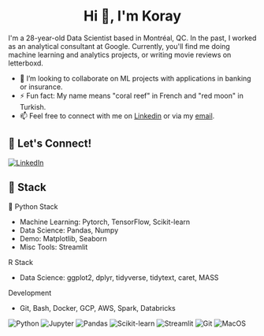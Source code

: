 <h1 align="center">Hi 👋, I'm Koray</h1>

I'm a 28-year-old Data Scientist based in Montréal, QC. In the past, I worked as an analytical consultant at Google. Currently, you'll find me doing machine learning and analytics projects, or writing movie reviews on letterboxd. 

- 👯 I’m looking to collaborate on ML projects with applications in banking or insurance. 
- ⚡ Fun fact: My name means "coral reef" in French and "red moon" in Turkish.
- 📫 Feel free to connect with me on [Linkedin](https://www.linkedin.com/in/koray-yenal/) or via my [email](mailto:korayyenal@hec.ca).

## 🔗 Let's Connect!
<a href="https://www.linkedin.com/in/koray-yenal/" target="_blank"><img alt="LinkedIn" src="https://img.shields.io/badge/linkedin-%230077B5.svg?&style=for-the-badge&logo=linkedin&logoColor=white" /></a>

## 🔨 Stack 

🐍 Python Stack
- Machine Learning: Pytorch, TensorFlow, Scikit-learn
- Data Science: Pandas, Numpy
- Demo: Matplotlib, Seaborn
- Misc Tools: Streamlit

R Stack
- Data Science: ggplot2, dplyr, tidyverse, tidytext, caret, MASS

Development
- Git, Bash, Docker, GCP, AWS, Spark, Databricks

![Python](https://img.shields.io/badge/-Python-FFFFFF?logo=python)
![Jupyter](https://img.shields.io/badge/-Jupyter-FFFFFF?logo=jupyter&logoColor=F37626)
![Pandas](https://img.shields.io/badge/-Pandas-FFFFFF?logo=pandas&logoColor=grey)
![Scikit-learn](https://img.shields.io/badge/-Scikit--learn-FFFFFF?logo=scikit-learn&logoColor=F7931E)
![Streamlit](https://img.shields.io/badge/-Streamlit-FFFFFF?logo=streamlit&logoColor=#F74B4C)
![Git](https://img.shields.io/badge/-Git-FFFFFF?logo=git&logoColor=#F05032)
![MacOS](https://img.shields.io/badge/-MacOS-FFFFFF?logo=apple&logoColor=grey)
